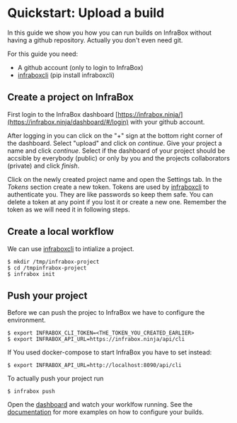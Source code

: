 # Quickstart: Upload a build
In this guide we show you how you can run builds on InfraBox without having a github repository. Actually you don't even need git.

For this guide you need:

- A github account (only to login to InfraBox)
- [infraboxcli](https://github.com/InfraBox/cli) (pip install infraboxcli)

## Create a project on InfraBox
First login to the InfraBox dashboard [https://infrabox.ninja/](https://infrabox.ninja/dashboard/#/login) with your github account.

After logging in you can click on the "+" sign at the bottom right corner of the dashboard. Select "upload" and click on *continue*. Give your project a name and click *continue*. Select if the dashboard of your project should be accsible by everybody (public) or only by you and the projects collaborators (private) and click *finish*.

Click on the newly created project name and open the Settings tab. In the *Tokens* section create a new token. Tokens are used by [infraboxcli](https://github.com/InfraBox/cli) to authenticate you. They are like passwords so keep them safe. You can delete a token at any point if you lost it or create a new one. Remember the token as we will need it in following steps.

## Create a local workflow
We can use [infraboxcli](https://github.com/InfraBox/cli) to intialize a project.

    $ mkdir /tmp/infrabox-project
    $ cd /tmpinfrabox-project
    $ infrabox init

## Push your project
Before we can push the projec to InfraBox we have to configure the environment.

    $ export INFRABOX_CLI_TOKEN=<THE_TOKEN_YOU_CREATED_EARLIER>
    $ export INFRABOX_API_URL=https://infrabox.ninja/api/cli

If You used docker-compose to start InfraBox you have to set instead:

    $ export INFRABOX_API_URL=http://localhost:8090/api/cli

To actually push your project run

    $ infrabox push

Open the [dashboard](https://infrabox.ninja/dashboard/#/) and watch your worklfow running.
See the [documentation](https://infrabox.ninja/docs) for more examples on how to configure your builds.
